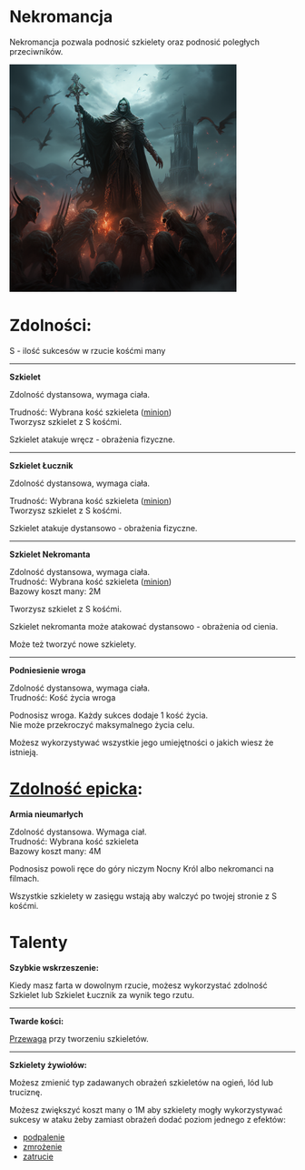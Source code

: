 # Nekromancja

Nekromancja pozwala podnosić szkielety oraz podnosić poległych przeciwników.

<img src="imgs/nekromancja.png" width="400">

# Zdolności:

S - ilość sukcesów w rzucie kośćmi many

___

**Szkielet**

Zdolność dystansowa, wymaga ciała.

Trudność: Wybrana kość szkieleta ([minion](/docs/boss-i-miniony.md))\
Tworzysz szkielet z S kośćmi.

Szkielet atakuje wręcz - obrażenia fizyczne.
___
**Szkielet Łucznik**

Zdolność dystansowa, wymaga ciała.

Trudność: Wybrana kość szkieleta ([minion](/docs/boss-i-miniony.md))\
Tworzysz szkielet z S kośćmi.

Szkielet atakuje dystansowo - obrażenia fizyczne.
___
**Szkielet Nekromanta**

Zdolność dystansowa, wymaga ciała.\
Trudność: Wybrana kość szkieleta ([minion](/docs/boss-i-miniony.md))\
Bazowy koszt many: 2M

Tworzysz szkielet z S kośćmi.

Szkielet nekromanta może atakować dystansowo - obrażenia od cienia.

Może też tworzyć nowe szkielety.
___
**Podniesienie wroga**

Zdolność dystansowa, wymaga ciała.\
Trudność: Kość życia wroga

Podnosisz wroga. Każdy sukces dodaje 1 kość życia.\
Nie może przekroczyć maksymalnego życia celu.

Możesz wykorzystywać wszystkie jego umiejętności o jakich wiesz że istnieją.

# [Zdolność epicka](/docs/zdolnosc-epicka.md):

**Armia nieumarłych**

Zdolność dystansowa. Wymaga ciał.\
Trudność: Wybrana kość szkieleta\
Bazowy koszt many: 4M

Podnosisz powoli ręce do góry niczym Nocny Król albo nekromanci na filmach.

Wszystkie szkielety w zasięgu wstają aby walczyć po twojej stronie z S kośćmi.

# Talenty

**Szybkie wskrzeszenie:**

Kiedy masz farta w dowolnym rzucie, możesz wykorzystać zdolność Szkielet lub Szkielet Łucznik za wynik tego rzutu.
___
**Twarde kości:**

[Przewaga](/docs/przewaga.md) przy tworzeniu szkieletów.
___
**Szkielety żywiołów:**

Możesz zmienić typ zadawanych obrażeń szkieletów na ogień, lód lub truciznę.

Możesz zwiększyć koszt many o 1M aby szkielety mogły wykorzystywać sukcesy w ataku żeby zamiast obrażeń dodać poziom jednego z efektów:
* [podpalenie](/docs/efekty/podpalenie.md)
* [zmrożenie](/docs/efekty/zmrozenie.md)
* [zatrucie](/docs/efekty/zatrucie.md)
